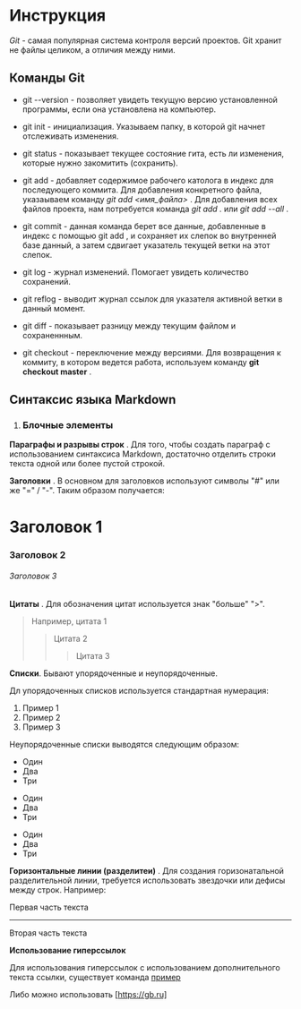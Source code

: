 # Инструкция #

*Git* - самая популярная система контроля версий проектов. Git хранит не файлы целиком, а отличия между ними. 

## Команды Git ##

* git --version - позволяет увидеть текущую версию установленной программы, если она установлена на компьютер. 

* git init - инициализация. Указываем папку, в которой git начнет отслеживать изменения. 

* git status -  показывает текущее состояние гита, есть ли изменения, которые нужно закомитить (сохранить). 

* git add -  добавляет содержимое рабочего католога в индекс для последующего коммита. Для добавления конкретного файла, указаываем команду *git add <имя_файла>* . Для добавления всех файлов проекта, нам потребуется команда *git add .* или *git add --all* .

* git commit - данная команда берет все данные, добавленные в индекс с помощью git add , и сохраняет их слепок во внутренней базе данный, а затем сдвигает указатель текущей ветки на этот слепок. 

* git log - журнал изменений. Помогает увидеть количество сохранений. 

* git reflog - выводит журнал ссылок для указателя активной ветки в данный момент. 

* git diff  - показывает разницу между текущим файлом и сохраненнным. 

* git checkout - переключение между версиями. Для возвращения к коммиту, в котором ведется работа, используем команду **git checkout master** . 

## **Синтаксис языка Markdown** ##

1. ### Блочные элементы

**Параграфы и разрывы строк** . Для того, чтобы создать параграф с использованием синтаксиса Markdown, достаточно отделить строки текста одной или более пустой строкой. 

**Заголовки** . В основном для заголовков используют символы "#" или же "=" / "-". Таким образом получается: 

# Заголовок 1

### Заголовок 2

###### Заголовок 3


**Цитаты** . Для обозначения цитат используется знак "больше" ">". 

>Например, цитата 1
>>Цитата 2
>>>Цитата 3

**Списки**. Бывают упорядоченные и неупорядоченные. 

Дл упорядоченных списков используется стандартная нумерация: 

1. Пример 1
2. Пример 2
3. Пример 3

Неупорядоченные списки выводятся следующим образом:
* Один
* Два
* Три

- Один
- Два
- Три

+ Один
+ Два
+ Три

**Горизонтальные линии (разделитеи)** . Для создания горизонатальной разделительной линии, требуется использовать звездочки или дефисы между строк. Например: 

Первая часть текста
***
Вторая часть текста

**Использование гиперссылок**

Для использования гиперссылок с использованием дополнительного текста ссылки, существует команда [пример](https://gb.ru)

Либо можно использовать [https://gb.ru]

